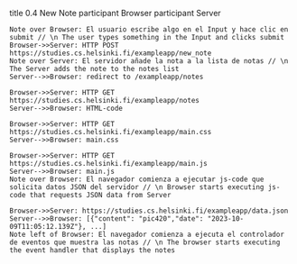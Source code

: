 title 0.4 New Note
    participant Browser
    participant Server

	Note over Browser: El usuario escribe algo en el Input y hace clic en submit // \n The user types something in the Input and clicks submit
    Browser->>Server: HTTP POST https://studies.cs.helsinki.fi/exampleapp/new_note
	Note over Server: El servidor añade la nota a la lista de notas // \n The Server adds the note to the notes list
    Server-->>Browser: redirect to /exampleapp/notes

    Browser->>Server: HTTP GET https://studies.cs.helsinki.fi/exampleapp/notes
    Server-->>Browser: HTML-code

    Browser->>Server: HTTP GET https://studies.cs.helsinki.fi/exampleapp/main.css
    Server-->>Browser: main.css

    Browser->>Server: HTTP GET https://studies.cs.helsinki.fi/exampleapp/main.js
    Server-->>Browser: main.js
    Note over Browser: El navegador comienza a ejecutar js-code que solicita datos JSON del servidor // \n Browser starts executing js-code that requests JSON data from Server
    
    Browser->>Server: https://studies.cs.helsinki.fi/exampleapp/data.json
    Server-->>Browser: [{"content": "pic420","date": "2023-10-09T11:05:12.139Z"}, ...]
    Note left of Browser: El navegador comienza a ejecuta el controlador de eventos que muestra las notas // \n The browser starts executing the event handler that displays the notes